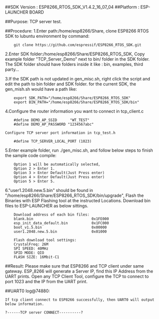 ##SDK Version : ESP8266_RTOS_SDK_V1.4.2_16_07_04
##Platform : ESP-LAUNCHER BOARD

##Purpose:
TCP server test.

##Procedure:
1.Enter path:/home/esp8266/Share, clone ESP8266 RTOS SDK to lubuntu environment by command: 
       
		git clone https://github.com/espressif/ESP8266_RTOS_SDK.git 
	   
2.Enter SDK folder:/home/esp8266/Share/ESP8266_RTOS_SDK, Copy example folder "TCP_Server_Demo" next to bin/ folder in the SDK folder. The SDK folder should have folders inside it like : bin, examples, third party...

3.If the SDK path is not updated in gen_misc.sh, right click the script and edit the path to bin folder and SDK folder. for the current SDK, the gen_mish.sh would have a path like:
       
		export SDK_PATH="/home/esp8266/Share/ESP8266_RTOS_SDK"
		export BIN_PATH="/home/esp8266/Share/ESP8266_RTOS_SDK/bin"
	   
4.Configure the router information you want to connect in tcp_client.c

        #define DEMO_AP_SSID      "WT_TEST"
        #define DEMO_AP_PASSWORD "1234567abc"

    Configure TCP server port information in tcp_test.h

        #define TCP_SERVER_LOCAL_PORT (1023)

5.Enter example folder, run ./gen_misc.sh, and follow below steps to finish the sample code compile:
	
		Option 1 will be automatically selected, 
		Option 2 > Enter 1. 
		Option 3 > Enter Default(Just Press enter)
		Option 4 > Enter Default(Just Press enter)
		Option 5 > Enter 5.
	   
6."user1.2048.new.5.bin" should be found in "/home/esp8266/Share/ESP8266_RTOS_SDK/bin/upgrade", Flash the Binaries with ESP Flashing tool at the instructed Locations. Download bin files to ESP-LAUNCHER as below sittings.
		
		Download address of each bin files:
		blank.bin				            0x1FE000
		esp_init_data_default.bin			0x1FC000
		boot_v1.5.bin					    0x00000
		user1.2048.new.5.bin			    0x01000
		
		Flash download tool settings:
		CrystalFreq: 26M
		SPI SPEED: 40MHz
		SPID MODE: QIO
		FLASH SIZE: 16Mbit-C1
		
##Result:
Please make sure that ESP8266 and TCP client under same gateway. ESP_8266 will generate a Server IP, find this IP Address from the UART prints. Open any TCP Client Tool, configure the TCP to connect to port 1023 and the IP from the UART print.

##UART0 log@74880:

	If tcp client connect to ESP8266 successfully, then UART0 will output below information.
	
	?------TCP server CONNECT----------?
